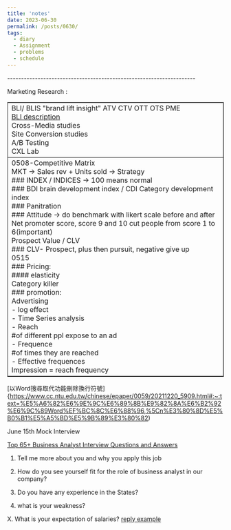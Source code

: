 ```yaml
---
title: 'notes'
date: 2023-06-30
permalink: /posts/0630/
tags:
  - diary
  - Assignment 
  - problems
  - schedule
---
```

-------------------------------------------------------------------- <br />
<table border="1">
  <tbody>
    <tr>Marketing Research :
    </tr>
    <tr><td>BLI/ BLIS "brand lift insight"  ATV CTV OTT OTS PME<br />
          <a href="https://www.thinkwithgoogle.com/marketing-strategies/video/brand-lift-metrics-and-insights/#:~:text=Brand%20Lift%20is%20a%20measurement,%2C%20favorability%2C%20and%20purchase%20intent" target="_blank" title="BLI description">BLI description</a><br />
          Cross-Media studies<br />
          Site Conversion studies<br />
          A/B Testing <br />
          CXL Lab<br />
        </td>
    </tr>
    </tr><td>0508-Competitive Matrix<br />
          MKT -> Sales rev + Units sold -> Strategy<br />
          ### INDEX / INDICES -> 100 means normal<br />
          ### BDI brain development index / CDI Category development index<br />
          ### Panitration<br />
          ### Attitude -> do benchmark with likert scale before and after<br />
          Net promoter score, score 9 and 10 cut people from score 1 to 6(important)<br />
          Prospect Value / CLV<br />
          ### CLV- Prospect, plus then pursuit, negative  give up<br />
          0515<br />
          ### Pricing:<br />
          #### elasticity<br />
          Category killer<br />
          ### promotion:<br />
          Advertising<br />
            - log effect<br />
            - Time Series analysis<br />
            - Reach<br />
              #of different ppl expose to an ad<br />
            - Frequence<br />
              #of times they are reached<br />
            - Effective frequences<br />
            Impression = reach frequency <br />
         </td>
      </tr>
  </tbody>
</table>


[以Word搜尋取代功能刪除換行符號]{https://www.cc.ntu.edu.tw/chinese/epaper/0059/20211220_5909.html#:~:text=%E5%A6%82%E6%9E%9C%E6%89%8B%E9%82%8A%E6%B2%92%E6%9C%89Word%EF%BC%8C%E6%88%96,%5Cn%E3%80%8D%E5%B0%B1%E5%A5%BD%E5%9B%89%E3%80%82)


June 15th Mock Interview

[Top 65+ Business Analyst Interview Questions and Answers](https://www.simplilearn.com/business-analyst-interview-questions-article)
1. Tell me more about you and why you apply this job
2. How do you see yourself fit for the role of business analyst in our company?
3. Do you have any experience in the States?

4. what is your weakness?


X. What is your expectation of salaries?
[reply example](https://www.thebalancemoney.com/interview-questions-about-your-salary-expectations-2061235#:~:text=You%20can%20say%20something%20like,Be%20prepared%20to%20negotiate.)